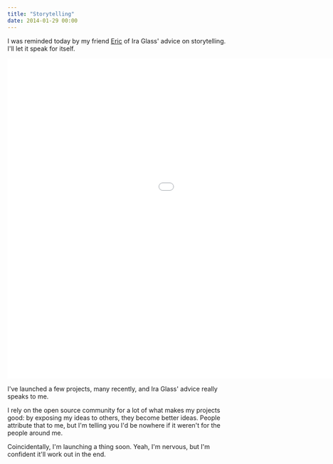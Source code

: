```yaml
---
title: "Storytelling"
date: 2014-01-29 00:00
---
```


I was reminded today by my friend [Eric](http://twitter.com/akaoka) of Ira Glass' advice on storytelling. I'll let it speak for itself.

<iframe data-image-dimensions="1280x720" mozallowfullscreen="" allowfullscreen="" src="//player.vimeo.com/video/24715531?wmode=opaque&amp;api=1" width="1280" data-embed="true" webkitallowfullscreen="" frameborder="0" title="Ira Glass on Storytelling" height="720" class="embed-responsive-item"></iframe>

I've launched a few projects, many recently, and Ira Glass' advice really speaks to me.

I rely on the open source community for a lot of what makes my projects good: by exposing my ideas to others, they become better ideas. People attribute that to me, but I'm telling you I'd be nowhere if it weren't for the people around me.

Coincidentally, I'm launching a thing soon. Yeah, I'm nervous, but I'm confident it'll work out in the end.

<!-- more -->

